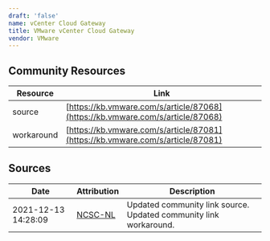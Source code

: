 ```yaml
---
draft: 'false'
name: vCenter Cloud Gateway
title: VMware vCenter Cloud Gateway
vendor: VMware
---
```



## Community Resources
| Resource | Link |
| --- | --- |
| source | [https://kb.vmware.com/s/article/87068](https://kb.vmware.com/s/article/87068) |
| workaround | [https://kb.vmware.com/s/article/87081](https://kb.vmware.com/s/article/87081) |


## Sources
| Date | Attribution | Description |
| --- | --- | --- |
| 2021-12-13 14:28:09 | [NCSC-NL](https://github.com/NCSC-NL/log4shell/blob/main/software/README.md) | Updated community link source. Updated community link workaround.  |
